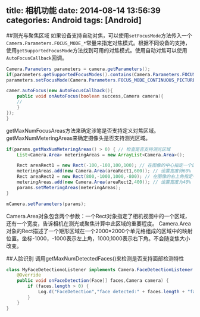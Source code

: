 title: 相机功能
date: 2014-08-14 13:56:39
categories: Android
tags: [Android]
---
##测光与聚焦区域
如果设备支持自动对焦，可以使用`setFocusMode`方法传入一个`Camera.Parameters.FOCUS_MODE_*`常量来指定对焦模式。根据不同设备的支持，使用`getSupportedFocusMode`方法找到可用的对焦模式。使用自动对焦可以使用`AutoFocusCallback`回调。
```java
Camera.Parameters parameters = camera.getParameters();
if(parameters.getSupportedFocusModes().contains(Camera.Parameters.FOCUS_MODE_CONTINUOUS_PICTURE)){
parameters.setFocusMode(Camera.Parameters.FOCUS_MODE_CONTINUOUS_PICTURE);

camer.autoFocus(new AutoFocusCallback(){
	public void onAutoFocus(boolean success,Camera camera){
	//
	}
});
}
```
getMaxNumFocusAreas方法来确定涉笔是否支持定义对焦区域。getMaxNumMeteringAreas来确定摄像头是否支持测光区域。
```java
if(params.getMaxNumMeteringAreas() > 0) { // 检查是否支持测光区域
	List<Camera.Area> meteringAreas = new ArrayList<Camera.Area>();

	Rect areaRect1 = new Rect(-100,-100,100,100); // 在图像的中心指定一个区域
	meteringAreas.add(new Camera.Area(areaRect1,600)); // 设置宽度待60%
	Rect areaRect2 = new Rect(800,-1000,1000,-800); // 在图像的右上角指定一个区域
	meteringAreas.add(new Camera.Area(areaRect2,400)); // 设置宽度为40%
	params.setMeteringAreas(meteringAreas);
}

mCamera.setParameters(params);
```
Camera.Area对象包含两个参数：一个Rect对象指定了相机视图中的一个区域，还有一个宽度，告诉相机在测光或聚焦计算中此区域的重要程度。
Camera.Area对象的Rect描述了一个矩形区域在一个2000*2000个单元格组成的区域中的映射位置。坐标-1000，-1000表示左上角，1000,1000表示右下角。不会随变焦大小改变。

##人脸识别
调用getMaxNumDetectedFaces()来检测是否支持面部检测特性
```java
class MyFaceDetectionoListener implements Camera.FaceDetectionListener {
	@Override
	public void onFaceDetection(Face[] faces,Camera camera)	{
		if (faces.length > 0) {
			Log.d("FaceDetection","face detected:" + faces.length + "face 1 Location x:" + faces[0].rect.centerX() + "Y:" + faces[0].rect.centerY());
		}
	}
}
```